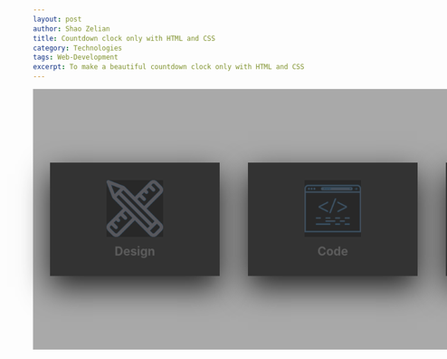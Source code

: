 ```yaml
---
layout: post
author: Shao Zelian
title: Countdown clock only with HTML and CSS
category: Technologies
tags: Web-Development
excerpt: To make a beautiful countdown clock only with HTML and CSS 
---
```


<style>

.card-container{
    width: 1000px;
    position: relative;
    display: flex;
    justify-content: space-between;
    background-color: darkgrey;
    padding: 30px;
}

.card-container .card{
    position: relative;
    cursor: pointer;
    background: transparent;
}

.card-container .card .face{
    width: 300px;
    height: 200px;
    transition: 0.5s;
}

.card-container .card .face.face1{
    position: relative;
    background: #333;
    display: flex;
    justify-content: center;
    align-items: center;
    z-index: 1;
    transform: translateY(100px);
}

.card-container .card:hover .face.face1{
    background: #ff0057;
    transform: translateY(0);
}

.card-container .card .face.face1 .content{
    opacity: 0.2;
    transition: 0.5s;
}

.card-container .card:hover .face.face1 .content{
    opacity: 1;
}

.card-container .card .face.face1 .content img{
    max-width: 100px;
    filter: invert(100%) sepia(100%) saturate(1000%) hue-rotate(180deg) brightness(100%) contrast(100%);
}

.card-container .card .face.face1 .content h3{
    margin: 10px 0 0;
    padding: 0;
    color: #fff;
    text-align: center;
    font-size: 1.5em;
}

.card-container .card .face.face2{
    position: relative;
    background: #fff;
    display: flex;
    justify-content: center;
    align-items: center;
    padding: 20px;
    box-sizing: border-box;
    box-shadow: 0 20px 50px rgba(0, 0, 0, 0.8);
    transform: translateY(-100px);
}

.card-container .card:hover .face.face2{
    transform: translateY(0);
}

.card-container .card .face.face2 .content p{
    margin: 0;
    padding: 0;
    color: #000;
}

.card-container .card .face.face2 .content a{
    margin: 15px 0 0;
    display:  inline-block;
    text-decoration: none;
    font-weight: 900;
    color: #333;
    padding: 5px;
    border: 1px solid #333;
}

.card-container .card .face.face2 .content a:hover{
    background: #333;
    color: #fff;
}
    </style>

 <div class="card-container">
        <div class="card">
            <div class="face face1">
                <div class="content">
                    <img src="/assets/images/materials/Design.png" width="128px"/>
                    <h3>Design</h3>
                </div>
            </div>
            <div class="face face2">
                <div class="content">
                    <p>Lorem ipsum dolor sit amet consectetur adipisicing elit. Quas cum cumque minus iste veritatis provident at.</p>
                        <a href="#">Read More</a>
                </div>
            </div>
        </div>
        <div class="card">
            <div class="face face1">
                <div class="content">
                    <img src="/assets/images/materials/Code.png" width="128px"/>
                    <h3>Code</h3>
                </div>
            </div>
            <div class="face face2">
                <div class="content">
                    <p>Lorem ipsum dolor sit amet consectetur adipisicing elit. Quas cum cumque minus iste veritatis provident at.</p>
                        <a href="#">Read More</a>
                </div>
            </div>
        </div>
        <div class="card">
            <div class="face face1">
                <div class="content">
                    <img src="/assets/images/materials/Launch.png" width="128px">
                    <h3>Launch</h3>
                </div>
            </div>
            <div class="face face2">
                <div class="content">
                    <p>Lorem ipsum dolor sit amet consectetur adipisicing elit. Quas cum cumque minus iste veritatis provident at.</p>
                        <a href="#">Read More</a>
                </div>
            </div>
        </div>
    </div>